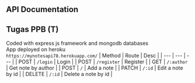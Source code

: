 ## API Documentation

## Tugas PPB (T)
Coded with express js framework and mongodb databases <br />
App deployed on heroku <br />
```https://mynotesapi78.herokuapp.com/```
| Method  | Route | Desc  |
| --- | --- | --- |
| POST  | ```/login```  |  Login  |
| POST  | ```/register``` | Register  |
| GET   | ```/:author```  | Get note by author  |
| POST  | ```/``` | Add a note  |
| PATCH | ```/:id```  | Edit a note by id |
| DELETE  | ```/:id```  | Delete a note by id |
